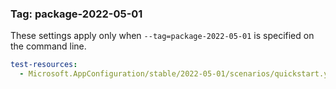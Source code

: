### Tag: package-2022-05-01

These settings apply only when `--tag=package-2022-05-01` is specified on the command line.

``` yaml $(tag) == 'package-2022-05-01'
test-resources:
  - Microsoft.AppConfiguration/stable/2022-05-01/scenarios/quickstart.yaml

```
